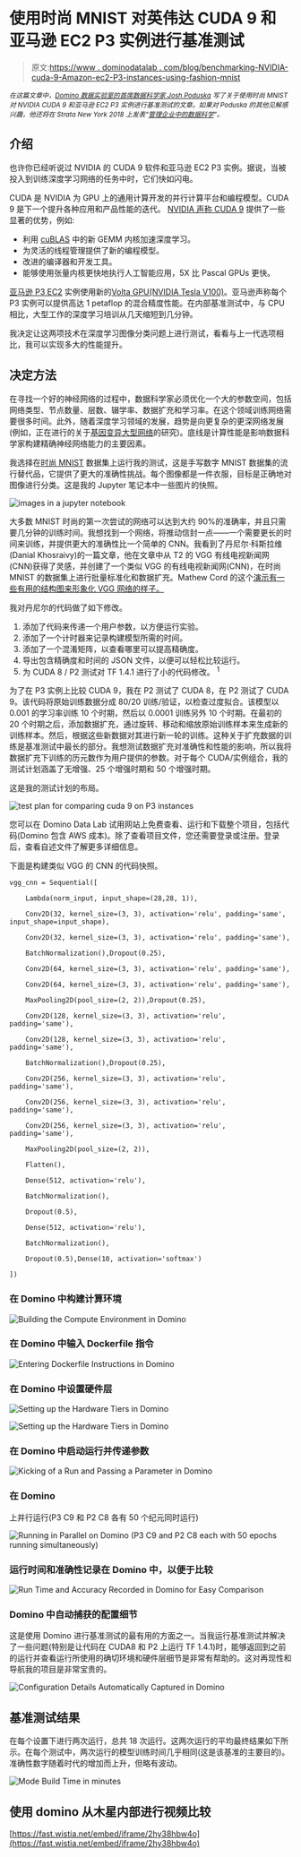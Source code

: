 # 使用时尚 MNIST 对英伟达 CUDA 9 和亚马逊 EC2 P3 实例进行基准测试

> 原文:[https://www . dominodatalab . com/blog/benchmarking-NVIDIA-cuda-9-Amazon-ec2-P3-instances-using-fashion-mnist](https://www.dominodatalab.com/blog/benchmarking-nvidia-cuda-9-amazon-ec2-p3-instances-using-fashion-mnist)

*<small>在这篇文章中，[Domino 数据实验室的首席数据科学家 Josh Poduska](https://www.linkedin.com/in/joshpoduska/) 写了关于使用时尚 MNIST 对 NVIDIA CUDA 9 和亚马逊 EC2 P3 实例进行基准测试的文章。如果对 Poduska 的其他见解感兴趣，他还将在 Strata New York 2018 上发表“[管理企业中的数据科学](https://conferences.oreilly.com/strata/strata-ny/public/schedule/detail/68930)”。</small>*

## 介绍

也许你已经听说过 NVIDIA 的 CUDA 9 软件和亚马逊 EC2 P3 实例。据说，当被投入到训练深度学习网络的任务中时，它们快如闪电。

CUDA 是 NVIDIA 为 GPU 上的通用计算开发的并行计算平台和编程模型。CUDA 9 是下一个提升各种应用和产品性能的迭代。 [NVIDIA 声称 CUDA 9](https://developer.nvidia.com/cuda-toolkit/whatsnew) 提供了一些显著的优势，例如:

*   利用 [cuBLAS](https://developer.nvidia.com/cublas) 中的新 GEMM 内核加速深度学习。
*   为灵活的线程管理提供了新的编程模型。
*   改进的编译器和开发工具。
*   能够使用张量内核更快地执行人工智能应用，5X 比 Pascal GPUs 更快。

[亚马逊 P3 EC2](https://aws.amazon.com/ec2/instance-types/p3/) 实例使用新的[Volta GPU(NVIDIA Tesla V100)](https://www.nvidia.com/en-us/data-center/tesla-v100/)。亚马逊声称每个 P3 实例可以提供高达 1 petaflop 的混合精度性能。在内部基准测试中，与 CPU 相比，大型工作的深度学习培训从几天缩短到几分钟。

我决定让这两项技术在深度学习图像分类问题上进行测试，看看与上一代选项相比，我可以实现多大的性能提升。

## 决定方法

在寻找一个好的神经网络的过程中，数据科学家必须优化一个大的参数空间，包括网络类型、节点数量、层数、辍学率、数据扩充和学习率。在这个领域训练网络需要很多时间。此外，随着深度学习领域的发展，趋势是向更复杂的更深网络发展(例如，正在进行的关于[基因变异大型网络](https://arxiv.org/abs/1712.06563)的研究)。底线是计算性能是影响数据科学家构建精确神经网络能力的主要因素。

我选择在[时尚 MNIST](https://github.com/zalandoresearch/fashion-mnist) 数据集上运行我的测试，这是手写数字 MNIST 数据集的流行替代品，它提供了更大的准确性挑战。每个图像都是一件衣服，目标是正确地对图像进行分类。这是我的 Jupyter 笔记本中一些图片的快照。

![images in a jupyter notebook](../Images/1dc5bb3d744ec2228dd1d29f2b9cae25.png)

大多数 MNIST 时尚的第一次尝试的网络可以达到大约 90%的准确率，并且只需要几分钟的训练时间。我想找到一个网络，将推动信封一点——一个需要更长的时间来训练，并提供更大的准确性比一个简单的 CNN。我看到了丹尼尔·科斯拉维(Danial Khosraivy)的一篇文章，他在文章中从 T2 的 VGG 有线电视新闻网(CNN)获得了灵感，并创建了一个类似 VGG 的有线电视新闻网(CNN)，在时尚 MNIST 的数据集上进行批量标准化和数据扩充。Mathew Cord 的这个[演示有一些有用的结构图来形象化 VGG 网络的样子。](http://thoth.inrialpes.fr/workshop/thoth2016/slides/cord.pdf)

我对丹尼尔的代码做了如下修改。

1.  添加了代码来传递一个用户参数，以方便运行实验。
2.  添加了一个计时器来记录构建模型所需的时间。
3.  添加了一个混淆矩阵，以查看哪里可以提高精确度。
4.  导出包含精确度和时间的 JSON 文件，以便可以轻松比较运行。
5.  为 CUDA 8 / P2 测试对 TF 1.4.1 进行了小的代码修改。 <sup>1</sup>

为了在 P3 实例上比较 CUDA 9，我在 P2 测试了 CUDA 8，在 P2 测试了 CUDA 9。该代码将原始训练数据分成 80/20 训练/验证，以检查过度拟合。该模型以 0.001 的学习率训练 10 个时期，然后以 0.0001 训练另外 10 个时期。在最初的 20 个时期之后，添加数据扩充，通过旋转、移动和缩放原始训练样本来生成新的训练样本。然后，根据这些新数据对其进行新一轮的训练。这种关于扩充数据的训练是基准测试中最长的部分。我想测试数据扩充对准确性和性能的影响，所以我将数据扩充下训练的历元数作为用户提供的参数。对于每个 CUDA/实例组合，我的测试计划涵盖了无增强、25 个增强时期和 50 个增强时期。

这是我的测试计划的布局。

![test plan for comparing cuda 9 on P3 instances](../Images/aab1327d8693ffa4c0e37be8e247e5da.png)

您可以在 Domino Data Lab 试用网站上免费查看、运行和下载整个项目，包括代码(Domino 包含 AWS 成本)。除了查看项目文件，您还需要登录或注册。登录后，查看自述文件了解更多详细信息。

下面是构建类似 VGG 的 CNN 的代码快照。

```
vgg_cnn = Sequential([

    Lambda(norm_input, input_shape=(28,28, 1)),

    Conv2D(32, kernel_size=(3, 3), activation='relu', padding='same', input_shape=input_shape),

    Conv2D(32, kernel_size=(3, 3), activation='relu', padding='same'),

    BatchNormalization(),Dropout(0.25),

    Conv2D(64, kernel_size=(3, 3), activation='relu', padding='same'),

    Conv2D(64, kernel_size=(3, 3), activation='relu', padding='same'),

    MaxPooling2D(pool_size=(2, 2)),Dropout(0.25),

    Conv2D(128, kernel_size=(3, 3), activation='relu', padding='same'),

    Conv2D(128, kernel_size=(3, 3), activation='relu', padding='same'),

    BatchNormalization(),Dropout(0.25),

    Conv2D(256, kernel_size=(3, 3), activation='relu', padding='same'),

    Conv2D(256, kernel_size=(3, 3), activation='relu', padding='same'),

    Conv2D(256, kernel_size=(3, 3), activation='relu', padding='same'),

    MaxPooling2D(pool_size=(2, 2)),

    Flatten(),

    Dense(512, activation='relu'),

    BatchNormalization(),

    Dropout(0.5),

    Dense(512, activation='relu'),

    BatchNormalization(),

    Dropout(0.5),Dense(10, activation='softmax')

])

```

### 在 Domino 中构建计算环境

![Building the Compute Environment in Domino](../Images/34c197042365d4a8d5e3e560b418774b.png)

### 在 Domino 中输入 Dockerfile 指令

![Entering Dockerfile Instructions in Domino](../Images/9b97e084a9d799f199281e460d67a4aa.png)

### 在 Domino 中设置硬件层

![Setting up the Hardware Tiers in Domino](../Images/88bf4ed802f1abfb895c9010529dcbf9.png)

![Setting up the Hardware Tiers in Domino](../Images/0f934a86d334aab491d83d87fb33a72b.png)

### 在 Domino 中启动运行并传递参数

![Kicking of a Run and Passing a Parameter in Domino](../Images/be28dea0e5d59d26b646f71994615bcb.png)

### 在 Domino
上并行运行(P3 C9 和 P2 C8 各有 50 个纪元同时运行)

![Running in Parallel on Domino (P3 C9 and P2 C8 each with 50 epochs running simultaneously)](../Images/c8ba840b0335b93f64788cfa7c5a53dc.png)

### 运行时间和准确性记录在 Domino 中，以便于比较

![Run Time and Accuracy Recorded in Domino for Easy Comparison](../Images/7b83d5369603457fe717b40d587c4b2b.png)

### Domino 中自动捕获的配置细节

这是使用 Domino 进行基准测试的最有用的方面之一。当我运行基准测试并解决了一些问题(特别是让代码在 CUDA8 和 P2 上运行 TF 1.4.1)时，能够返回到之前的运行并查看运行所使用的确切环境和硬件层细节是非常有帮助的。这对再现性和导航我的项目是非常宝贵的。

![Configuration Details Automatically Captured in Domino](../Images/58c3047592fbfb84c52d396b2eb5e95f.png)

## 基准测试结果

在每个设置下进行两次运行，总共 18 次运行。这两次运行的平均最终结果如下所示。在每个测试中，两次运行的模型训练时间几乎相同(这是该基准的主要目的)。准确性数字随着时代的增加而上升，但略有波动。

![Mode Build Time in minutes](../Images/995a99338f8b9adb801ea7dc4821c95e.png)

## 使用 domino 从木星内部进行视频比较

[https://fast.wistia.net/embed/iframe/2hy38hbw4o](https://fast.wistia.net/embed/iframe/2hy38hbw4o)